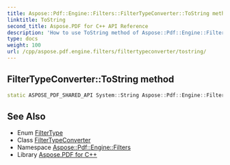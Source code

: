 ```yaml
---
title: Aspose::Pdf::Engine::Filters::FilterTypeConverter::ToString method
linktitle: ToString
second_title: Aspose.PDF for C++ API Reference
description: 'How to use ToString method of Aspose::Pdf::Engine::Filters::FilterTypeConverter class in C++.'
type: docs
weight: 100
url: /cpp/aspose.pdf.engine.filters/filtertypeconverter/tostring/
---
```

## FilterTypeConverter::ToString method




```cpp
static ASPOSE_PDF_SHARED_API System::String Aspose::Pdf::Engine::Filters::FilterTypeConverter::ToString(FilterType value)
```

## See Also

* Enum [FilterType](../../filtertype/)
* Class [FilterTypeConverter](../)
* Namespace [Aspose::Pdf::Engine::Filters](../../)
* Library [Aspose.PDF for C++](../../../)
